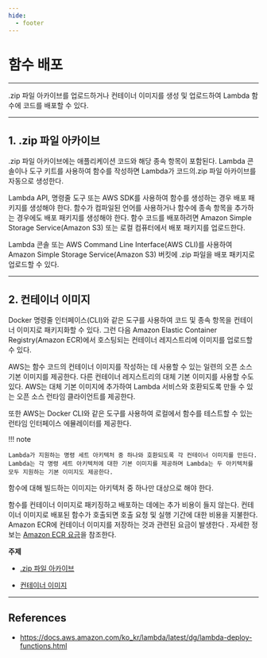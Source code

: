 ```yaml
---
hide:
  - footer
---
```


# 함수 배포

---

.zip 파일 아카이브를 업로드하거나 컨테이너 이미지를 생성 및 업로드하여 Lambda 함수에 코드를 배포할 수 있다.

---

## 1. .zip 파일 아카이브

.zip 파일 아카이브에는 애플리케이션 코드와 해당 종속 항목이 포함된다. Lambda 콘솔이나 도구 키트를 사용하여 함수를 작성하면 Lambda가 코드의.zip 파일 아카이브를 자동으로 생성한다.

Lambda API, 명령줄 도구 또는 AWS SDK를 사용하여 함수를 생성하는 경우 배포 패키지를 생성해야 한다. 함수가 컴파일된 언어를 사용하거나 함수에 종속 항목을 추가하는 경우에도 배포 패키지를 생성해야 한다. 함수 코드를 배포하려면 Amazon Simple Storage Service(Amazon S3) 또는 로컬 컴퓨터에서 배포 패키지를 업로드한다.

Lambda 콘솔 또는 AWS Command Line Interface(AWS CLI)를 사용하여 Amazon Simple Storage Service(Amazon S3) 버킷에 .zip 파일을 배포 패키지로 업로드할 수 있다.

---

## 2. 컨테이너 이미지

Docker 명령줄 인터페이스(CLI)와 같은 도구를 사용하여 코드 및 종속 항목을 컨테이너 이미지로 패키지화할 수 있다. 그런 다음 Amazon Elastic Container Registry(Amazon ECR)에서 호스팅되는 컨테이너 레지스트리에 이미지를 업로드할 수 있다.

AWS는 함수 코드의 컨테이너 이미지를 작성하는 데 사용할 수 있는 일련의 오픈 소스 기본 이미지를 제공한다. 다른 컨테이너 레지스트리의 대체 기본 이미지를 사용할 수도 있다. AWS는 대체 기본 이미지에 추가하여 Lambda 서비스와 호환되도록 만들 수 있는 오픈 소스 런타임 클라이언트를 제공한다.

또한 AWS는 Docker CLI와 같은 도구를 사용하여 로컬에서 함수를 테스트할 수 있는 런타임 인터페이스 에뮬레이터를 제공한다.

!!! note

    Lambda가 지원하는 명령 세트 아키텍처 중 하나와 호환되도록 각 컨테이너 이미지를 만든다. Lambda는 각 명령 세트 아키텍처에 대한 기본 이미지를 제공하며 Lambda는 두 아키텍처를 모두 지원하는 기본 이미지도 제공한다.

함수에 대해 빌드하는 이미지는 아키텍처 중 하나만 대상으로 해야 한다.

함수를 컨테이너 이미지로 패키징하고 배포하는 데에는 추가 비용이 들지 않는다. 컨테이너 이미지로 배포된 함수가 호출되면 호출 요청 및 실행 기간에 대한 비용을 지불한다. Amazon ECR에 컨테이너 이미지를 저장하는 것과 관련된 요금이 발생한다 . 자세한 정보는 [Amazon ECR 요금](http://aws.amazon.com/ecr/pricing/)을 참조한다.

**주제**

- [.zip 파일 아카이브](https://docs.aws.amazon.com/ko_kr/lambda/latest/dg/configuration-function-zip.html)

- [컨테이너 이미지](https://docs.aws.amazon.com/ko_kr/lambda/latest/dg/gettingstarted-images.html)

---

## References

- <https://docs.aws.amazon.com/ko_kr/lambda/latest/dg/lambda-deploy-functions.html>
